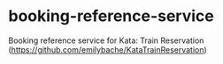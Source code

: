 # booking-reference-service
Booking reference service for Kata: Train Reservation (https://github.com/emilybache/KataTrainReservation)
